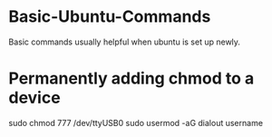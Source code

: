 # Basic-Ubuntu-Commands
Basic commands usually helpful when ubuntu is set up newly.

# Permanently adding chmod to a device
sudo chmod 777 /dev/ttyUSB0
sudo usermod -aG dialout username


